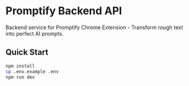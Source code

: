 # Promptify Backend API

Backend service for Promptify Chrome Extension - Transform rough text into perfect AI prompts.

## Quick Start
```bash
npm install
cp .env.example .env
npm run dev